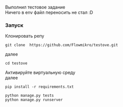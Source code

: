 Выполнил тестовое задание   
Ничего в env файл переносить не стал :D   

### Запуск 
Клонировать репу
```
git clone  https://github.com/Flowmikro/testove.git
```
далее  
```
cd testove
```
Активируйте виртуальную среду   
далее
```
pip install -r requirements.txt
```
```
python manage.py tests   
python manage.py runserver  
```
